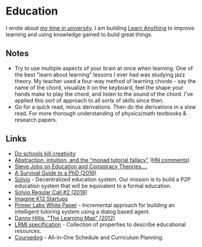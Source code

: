 # Education

I wrote about [my time in university](university.md). I am building [Learn Anything](../ideas/learn-anything.md) to improve learning and using knowledge gained to build great things.

## Notes

- Try to use multiple aspects of your brain at once when learning. One of the best "learn about learning" lessons I ever had was studying jazz theory. My teacher used a four-way method of learning chords - say the name of the chord, visualize it on the keyboard, feel the shape your hands make to play the chord, and listen to the sound of the chord. I've applied this sort of approach to all sorts of skills since then.
- Go for a quick read, minus derivations. Then do the derivations in a slow read. For more thorough understanding of physics/math textbooks & research papers.

## Links

- [Do schools kill creativity](https://www.youtube.com/watch?v=iG9CE55wbtY)
- [Abstraction, intuition, and the “monad tutorial fallacy"](https://byorgey.wordpress.com/2009/01/12/abstraction-intuition-and-the-monad-tutorial-fallacy/) ([HN comments](https://news.ycombinator.com/item?id=17015661))
- [Steve Jobs on Education and Conspiracy Theories....](https://www.youtube.com/watch?v=dULN8WbMb3M)
- [A Survival Guide to a PhD (2016)](http://karpathy.github.io/2016/09/07/phd/)
- [Solvio](http://solvio.org) - Decentralized education system. Our mission is to build a P2P education system that will be equivalent to a formal education.
- [Solvio Regular Call #2 (2019)](https://www.youtube.com/watch?v=CxjE1kJ8sLE)
- [Imagine K12 Startups](http://www.imaginek12.com/)
- [Primer Labs White Paper](https://www.primerlabs.io/whitepaper.pdf) - Incremental approach for building an intelligent tutoring system using a dialog based agent.
- [Danny Hillis, "The Learning Map" (2012)](https://www.youtube.com/watch?v=wKcZ8ozCah0)
- [LRMI specification](http://lrmi.dublincore.org/specifications/lrmi/lrmi_1/) - Collection of properties to describe educational resources.
- [Coursedog](https://www.coursedog.com/) - All-in-One Schedule and Curriculum Planning.
